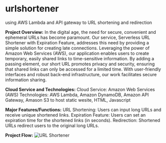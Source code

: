 # urlshortener
using AWS Lambda and API gateway to URL shortening and redirection

**Project Overview:**
In the digital age, the need for secure, convenient and ephemeral URLs has become paramount. Our service, Serverless URL Shortener with Expiration Feature, addresses this need by providing a simple solution for creating late connections. Leveraging the power of Amazon Web Services (AWS), our application enables users to create temporary, easily shared links to time-sensitive information. By adding a passing element, our short URL promotes privacy and security, ensuring that shared links can only be accessed for a limited time. With user-friendly interfaces and robust back-end infrastructure, our work facilitates secure information sharing.

**Cloud Service and Technologies:**
Cloud Service: Amazon Web Services (AWS)
Technologies: AWS Lambda, Amazon DynamoDB, Amazon API Gateway, Amason S3 to host static wesite, HTML, Javascript

**Major Features/Functions:**
URL Shortening: Users can input long URLs and receive unique shortened links.
Expiration Feature: Users can set an expiration time for the shortened links (in seconds).
Redirection: Shortened URLs redirect users to the original long URLs.

**Project Flow:**
![URL Shortener](https://github.com/naveengatla/urlshortener/assets/75887314/9261d972-b7a4-4b51-b0dd-0a503b7855c9)
